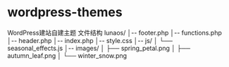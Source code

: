 # wordpress-themes
WordPress建站自建主题
文件结构
lunaos/
│-- footer.php
│-- functions.php
│-- header.php
│-- index.php
│-- style.css
│-- js/
│   └── seasonal_effects.js
│-- images/
│   ├── spring_petal.png
│   ├── autumn_leaf.png
│   └── winter_snow.png
